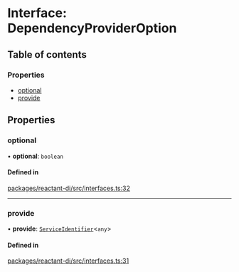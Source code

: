 # Interface: DependencyProviderOption

## Table of contents

### Properties

- [optional](DependencyProviderOption.md#optional)
- [provide](DependencyProviderOption.md#provide)

## Properties

### optional

• **optional**: `boolean`

#### Defined in

[packages/reactant-di/src/interfaces.ts:32](https://github.com/unadlib/reactant/blob/f9546913/packages/reactant-di/src/interfaces.ts#L32)

___

### provide

• **provide**: [`ServiceIdentifier`](../modules.md#serviceidentifier)<`any`\>

#### Defined in

[packages/reactant-di/src/interfaces.ts:31](https://github.com/unadlib/reactant/blob/f9546913/packages/reactant-di/src/interfaces.ts#L31)
